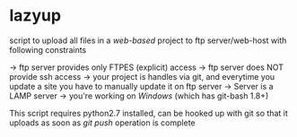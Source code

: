 lazyup
======

script to upload all files in a *web-based* project to ftp server/web-host with following constraints 

-> ftp server provides only FTPES (explicit) access
-> ftp server does NOT provide ssh access
-> your project is handles via git, and everytime you update a site you have to manually update  it on ftp server
-> Server is a LAMP server
-> you're working on *Windows* (which has git-bash 1.8+)


This script requires python2.7 installed, can be hooked up with git so that it uploads as soon as *git push* operation is complete
